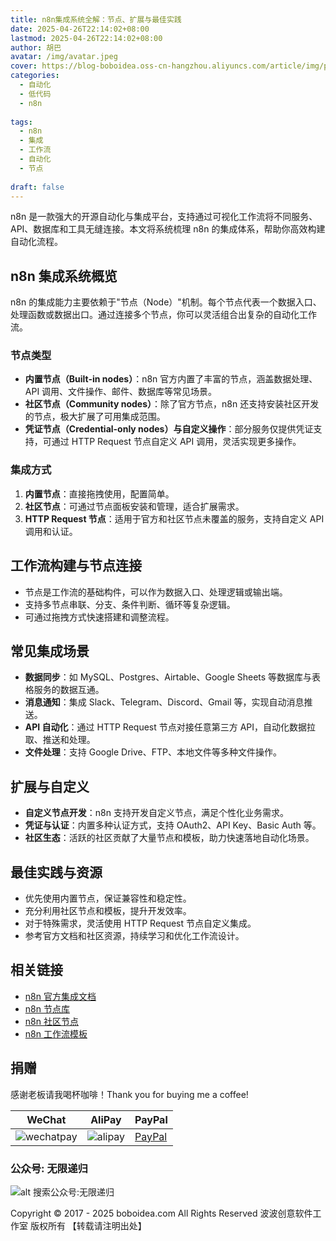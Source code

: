```yaml
---
title: n8n集成系统全解：节点、扩展与最佳实践
date: 2025-04-26T22:14:02+08:00
lastmod: 2025-04-26T22:14:02+08:00
author: 胡巴
avatar: /img/avatar.jpeg
cover: https://blog-boboidea.oss-cn-hangzhou.aliyuncs.com/article/img/posts/auto/article (35).jpg
categories:
  - 自动化
  - 低代码
  - n8n
  
tags:
  - n8n
  - 集成
  - 工作流
  - 自动化
  - 节点
  
draft: false
---
```


n8n 是一款强大的开源自动化与集成平台，支持通过可视化工作流将不同服务、API、数据库和工具无缝连接。本文将系统梳理 n8n 的集成体系，帮助你高效构建自动化流程。

<!--more-->

## n8n 集成系统概览

n8n 的集成能力主要依赖于"节点（Node）"机制。每个节点代表一个数据入口、处理函数或数据出口。通过连接多个节点，你可以灵活组合出复杂的自动化工作流。

### 节点类型

- **内置节点（Built-in nodes）**：n8n 官方内置了丰富的节点，涵盖数据处理、API 调用、文件操作、邮件、数据库等常见场景。
- **社区节点（Community nodes）**：除了官方节点，n8n 还支持安装社区开发的节点，极大扩展了可用集成范围。
- **凭证节点（Credential-only nodes）与自定义操作**：部分服务仅提供凭证支持，可通过 HTTP Request 节点自定义 API 调用，灵活实现更多操作。

### 集成方式

1. **内置节点**：直接拖拽使用，配置简单。
2. **社区节点**：可通过节点面板安装和管理，适合扩展需求。
3. **HTTP Request 节点**：适用于官方和社区节点未覆盖的服务，支持自定义 API 调用和认证。

## 工作流构建与节点连接

- 节点是工作流的基础构件，可以作为数据入口、处理逻辑或输出端。
- 支持多节点串联、分支、条件判断、循环等复杂逻辑。
- 可通过拖拽方式快速搭建和调整流程。

## 常见集成场景

- **数据同步**：如 MySQL、Postgres、Airtable、Google Sheets 等数据库与表格服务的数据互通。
- **消息通知**：集成 Slack、Telegram、Discord、Gmail 等，实现自动消息推送。
- **API 自动化**：通过 HTTP Request 节点对接任意第三方 API，自动化数据拉取、推送和处理。
- **文件处理**：支持 Google Drive、FTP、本地文件等多种文件操作。

## 扩展与自定义

- **自定义节点开发**：n8n 支持开发自定义节点，满足个性化业务需求。
- **凭证与认证**：内置多种认证方式，支持 OAuth2、API Key、Basic Auth 等。
- **社区生态**：活跃的社区贡献了大量节点和模板，助力快速落地自动化场景。

## 最佳实践与资源

- 优先使用内置节点，保证兼容性和稳定性。
- 充分利用社区节点和模板，提升开发效率。
- 对于特殊需求，灵活使用 HTTP Request 节点自定义集成。
- 参考官方文档和社区资源，持续学习和优化工作流设计。

## 相关链接

- [n8n 官方集成文档](https://docs.n8n.io/integrations/)
- [n8n 节点库](https://docs.n8n.io/integrations/builtin-nodes/)
- [n8n 社区节点](https://docs.n8n.io/integrations/community-nodes/)
- [n8n 工作流模板](https://n8n.io/workflows/)

## 捐赠

感谢老板请我喝杯咖啡！Thank you for buying me a coffee!

| WeChat | AliPay | PayPal |
| --- | --- | --- |
| ![wechatpay](https://blog-boboidea.oss-cn-hangzhou.aliyuncs.com/pay/wechat_%E6%94%B6%E6%AC%BE%E7%A0%81.jpg) | ![alipay](https://blog-boboidea.oss-cn-hangzhou.aliyuncs.com/pay/alipay.jpg) | [PayPal](https://paypal.me/JianboQin?country.x=C2&locale.x=zh_XC) |

### 公众号: 无限递归

![alt 搜索公众号:无限递归](https://blog-boboidea.oss-cn-hangzhou.aliyuncs.com/article/img/gongzhonghao.jpeg "无限递归")

<!--declare-declare-->

Copyright &copy; 2017 - 2025 boboidea.com All Rights Reserved 波波创意软件工作室 版权所有 【转载请注明出处】 